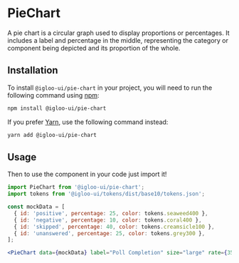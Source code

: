 # PieChart

A pie chart is a circular graph used to display proportions or percentages. It includes a label and percentage in the middle, representing the category or component being depicted and its proportion of the whole.

<Example is="custom" />

<ReferenceLinks is="custom" />

## Installation

To install `@igloo-ui/pie-chart` in your project, you will need to run the following command using [npm](https://www.npmjs.com/):

```bash
npm install @igloo-ui/pie-chart
```

If you prefer [Yarn](https://classic.yarnpkg.com/en/), use the following command instead:

```bash
yarn add @igloo-ui/pie-chart
```

## Usage

Then to use the component in your code just import it!

```jsx
import PieChart from '@igloo-ui/pie-chart';
import tokens from '@igloo-ui/tokens/dist/base10/tokens.json';

const mockData = [
  { id: 'positive', percentage: 25, color: tokens.seaweed400 },
  { id: 'negative', percentage: 10, color: tokens.coral400 },
  { id: 'skipped', percentage: 40, color: tokens.creamsicle100 },
  { id: 'unanswered', percentage: 25, color: tokens.grey300 },
];

<PieChart data={mockData} label="Poll Completion" size="large" rate={35} />;
```
